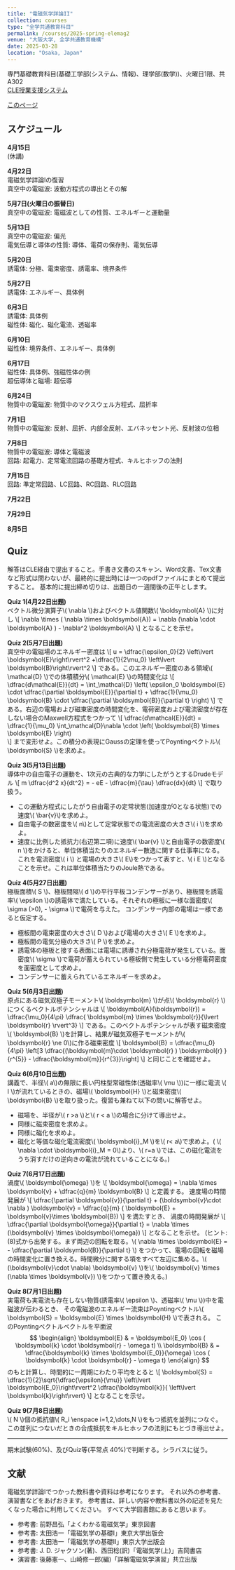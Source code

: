 ```yaml
---
title: "電磁気学詳論II"
collection: courses
type: "全学共通教育科目"
permalink: /courses/2025-spring-elemag2
venue: "大阪大学, 全学共通教育機構"
date: 2025-03-28
location: "Osaka, Japan"
---
```


専門基礎教育科目(基礎工学部(システム、情報)、理学部(数学))、火曜日1限、共A302  
[CLE授業支援システム](https://www.cle.osaka-u.ac.jp/ultra/courses/_215612_1/outline)

[このページ](https://stsykw.github.io/courses/2025-spring-elemag2)



スケジュール
----------
**4月15日**  
(休講)

**4月22日**  
電磁気学詳論Iの復習  
真空中の電磁波: 波動方程式の導出とその解  

**5月7日(火曜日の振替日)**  
真空中の電磁波: 電磁波としての性質、エネルギーと運動量  

**5月13日**  
真空中の電磁波: 偏光  
電気伝導と導体の性質: 導体、電荷の保存則、電気伝導  

**5月20日**  
誘電体: 分極、電束密度、誘電率、境界条件  

**5月27日**  
誘電体: エネルギー、具体例  

**6月3日**  
誘電体: 具体例  
磁性体: 磁化、磁化電流、透磁率  

**6月10日**  
磁性体: 境界条件、エネルギー、具体例  

**6月17日**  
磁性体: 具体例、強磁性体の例  
超伝導体と磁場: 超伝導  

**6月24日**  
物質中の電磁波: 物質中のマクスウェル方程式、屈折率  

**7月1日**  
物質中の電磁波: 反射、屈折、内部全反射、エバネッセント光、反射波の位相  

**7月8日**  
物質中の電磁波: 導体と電磁波  
回路: 起電力、定常電流回路の基礎方程式、キルヒホッフの法則  

**7月15日**  
回路: 準定常回路、LC回路、RC回路、RLC回路  

**7月22日**  

**7月29日**  

**8月5日**  

<!--

**7月16日**  
回路: RLC回路、交流回路、実効値、複素数を使った表現  

**7月23日**  
回路: 合成インピーダンス、共鳴、フィルター回路  

**7月30日**  
回路: 同軸ケーブルの等価回路  
講義全体のまとめ  

**8月6日**  
期末試験  

-->

Quiz
----

解答はCLE経由で提出すること。手書き文書のスキャン、Word文書、Tex文書など形式は問わないが、最終的に提出時には一つのpdfファイルにまとめて提出すること。
基本的に提出締め切りは、出題日の一週間後の正午とします。

**Quiz 1(4月22日出題)**  
ベクトル微分演算子\\( \nabla \\)およびベクトル値関数\\( \boldsymbol{A} \\)に対し
\\[
  \nabla \times ( \nabla \times \boldsymbol{A}) = \nabla (\nabla \cdot \boldsymbol{A} ) - \nabla^2 \boldsymbol{A}
\\]
となることを示せ。

**Quiz 2(5月7日出題)**  
真空中の電磁場のエネルギー密度は
\\[
  u = \dfrac{\epsilon_0}{2} \left\lvert \boldsymbol{E}\right\rvert^2
  +\dfrac{1}{2\mu_0} \left\lvert \boldsymbol{B}\right\rvert^2
\\]
である。このエネルギー密度のある領域\\( \mathcal{D} \\)での体積積分\\( \mathcal{E} \\)の時間変化は
\\[
  \dfrac{d\mathcal{E}}{dt} = \int_\mathcal{D} \left(
    \epsilon_0 \boldsymbol{E} \cdot \dfrac{\partial \boldsymbol{E}}{\partial t} 
    + \dfrac{1}{\mu_0} \boldsymbol{B} \cdot \dfrac{\partial \boldsymbol{B}}{\partial t} 
  \right)
\\]
である。右辺の電場および磁束密度の時間変化を、電荷密度および電流密度が存在しない場合のMaxwell方程式をつかって
\\[
    \dfrac{d\mathcal{E}}{dt} = \dfrac{1}{\mu_0} \int_\mathcal{D}\nabla \cdot \left(
     \boldsymbol{B} \times \boldsymbol{E} 
  \right)  
\\]
まで変形せよ。この積分の表現にGaussの定理を使ってPoyntingベクトル\\( \boldsymbol{S} \\)を求めよ。

**Quiz 3(5月13日出題)**  
導体中の自由電子の運動を、1次元の古典的な力学にしたがうとするDrudeモデル
\\[
  m \dfrac{d^2 x}{dt^2} = - eE - \dfrac{m}{\tau} \dfrac{dx}{dt}
\\]
で取り扱う。
* この運動方程式にしたがう自由電子の定常状態(加速度が0となる状態)での速度\\( \bar{v}\\)を求めよ。
* 自由電子の数密度を\\( n\\)として定常状態での電流密度の大きさ\\( i \\)を求めよ。
* 速度に比例した抵抗力(右辺第二項)に速度\\( \bar{v} \\)と自由電子の数密度\\( n \\)をかけると、単位体積当たりのエネルギー散逸に関する仕事率になる。これを電流密度\\( i \\) と電場の大きさ\\( E\\)をつかって表すと、\\( i E \\)となることを示せ。これは単位体積当たりのJoule熱である。


**Quiz 4(5月27日出題)**  
極板面積\\( S \\)、極板間隔\\( d \\)の平行平板コンデンサーがあり、極板間を誘電率\\( \epsilon \\)の誘電体で満たしている。それぞれの極板に一様な面密度\\( \sigma (>0), - \sigma \\)で電荷を与えた。
コンデンサー内部の電場は一様であると仮定する。
* 極板間の電束密度の大きさ\\( D \\)および電場の大きさ\\( E \\)を求めよ。
* 極板間の電気分極の大きさ\\( P \\)を求めよ。
* 誘電体の極板と接する表面には電場に誘導され分極電荷が発生している。面密度\\( \sigma \\)で電荷が蓄えられている極板側で発生している分極電荷密度を面密度として求めよ。
* コンデンサーに蓄えられているエネルギーを求めよ。

**Quiz 5(6月3日出題)**  
原点にある磁気双極子モーメント\\( \boldsymbol{m} \\)が点\\( \boldsymbol{r} \\)につくるベクトルポテンシャルは
\\[
  \boldsymbol{A}(\boldsymbol{r}) = \dfrac{\mu_0}{4\pi} \dfrac{ \boldsymbol{m} \times \boldsymbol{r}}{\lvert \boldsymbol{r} \rvert^3}
\\]
である。このベクトルポテンシャルが表す磁束密度\\( \boldsymbol{B} \\)を計算し、結果が磁気双極子モーメントが\\( \boldsymbol{r} \ne 0\\)に作る磁束密度
\\[
  \boldsymbol{B} = \dfrac{\mu_0}{4\pi} 
  \left\[3 \dfrac{(\boldsymbol{m}\cdot \boldsymbol{r} ) \boldsymbol{r} }{r^{5}} - \dfrac{\boldsymbol{m}}{r^{3}}\right\]
\\]
と同じことを確認せよ。

**Quiz 6(6月10日出題)**  
講義で、半径\\( a\\)の無限に長い円柱型常磁性体(透磁率\\( \mu \\))に一様に電流 \\( I \\)が流れているときの、磁場\\( \boldsymbol{H} \\)と磁束密度\\( \boldsymbol{B} \\)を取り扱った。復習も兼ねて以下の問いに解答せよ。
* 磁場を、半径が\\( r >a \\)と\\( r < a \\)の場合に分けて導出せよ。
* 同様に磁束密度を求めよ。
* 同様に磁化を求めよ。
* 磁化と等価な磁化電流密度\\( \boldsymbol{i}_M \\)を\\( r< a\\)で求めよ。( \\( \nabla \cdot \boldsymbol{i}_M = 0\\)より、\\( r=a \\)では、この磁化電流をうち消すだけの逆向きの電流が流れていることになる。)


**Quiz 7(6月17日出題)**  
渦度\\( \boldsymbol{\omega} \\)を
\\[
  \boldsymbol{\omega} = \nabla \times \boldsymbol{v} + \dfrac{q}{m} \boldsymbol{B}
\\]
と定義する。
速度場の時間発展が
\\[
  \dfrac{\partial \boldsymbol{v}}{\partial t} + (\boldsymbol{v}\cdot \nabla ) \boldsymbol{v} = 
  \dfrac{q}{m} ( \boldsymbol{E} + \boldsymbol{v}\times \boldsymbol{B})
\\]
を満たすとき、
渦度の時間発展が
\\[
  \dfrac{\partial \boldsymbol{\omega}}{\partial t} = \nabla \times (\boldsymbol{v} \times \boldsymbol{\omega})
\\]
となることを示せ。
(ヒント: (8)式から出発する。まず両辺の回転を取る。\\( \nabla \times \boldsymbol{E} = - \dfrac{\partial \boldsymbol{B}}{\partial t} \\) をつかって、電場の回転を磁場の時間変化に置き換える。時間微分に関する項をすべて左辺に集める。\\( (\boldsymbol{v}\cdot \nabla) \boldsymbol{v}  \\)を\\( \boldsymbol{v} \times (\nabla \times \boldsymbol{v}) \\)をつかって置き換える。)

**Quiz 8(7月1日出題)**  
実電荷も実電流も存在しない物質(誘電率\\( \epsilon \\)、透磁率\\( \mu \\))中を電磁波が伝わるとき、
その電磁波のエネルギー流束はPoyntingベクトル\\( \boldsymbol{S} = \boldsymbol{E} \times \boldsymbol{H} \\)で表される。
このPoyntingベクトルベクトルを平面波
$$
\begin{align}
\boldsymbol{E} & = \boldsymbol{E_0} \cos ( \boldsymbol{k} \cdot \boldsymbol{r} - \omega t) \\
\boldsymbol{B} & = \dfrac{\boldsymbol{k} \times \boldsymbol{E_0}}{\omega} \cos ( \boldsymbol{k} \cdot \boldsymbol{r} - \omega t) 
\end{align}
$$
のもと計算し、時間的に一周期にわたり平均をとると
\\[
  \boldsymbol{S} = \dfrac{1}{2}\sqrt{\dfrac{\epsilon}{\mu}} \left\lvert \boldsymbol{E_0}\right\rvert^2 \dfrac{\boldsymbol{k}}{ \left\lvert \boldsymbol{k}\right\rvert}
\\]
となることを示せ。

**Quiz 9(7月8日出題)**  
\\( N \\)個の抵抗値\\( R_i \enspace i=1,2,\dots,N \\)をもつ抵抗を並列につなぐ。
この並列につないだときの合成抵抗をキルヒホッフの法則にもとづき導出せよ。


-----
期末試験(60%)、及びQuiz等(平常点 40%)で判断する。シラバスに従う。


文献
-----
電磁気学詳論Iでつかった教科書や資料は参考になります。
それ以外の参考書、演習書などをあげおきます。
参考書は、詳しい内容や教科書以外の記述を見たくなった場合に利用してください。
すべて大学図書館にあると思います。
* 参考書: 前野昌弘「よくわかる電磁気学」東京図書
* 参考書: 太田浩一「電磁気学の基礎I」東京大学出版会
* 参考書: 太田浩一「電磁気学の基礎II」東京大学出版会
* 参考書: J. D. ジャクソン(著)、西田稔(訳)「電磁気学(上)」吉岡書店
* 演習書: 後藤憲一、山崎修一郎(編)「詳解電磁気学演習」共立出版
